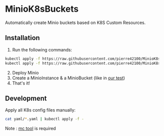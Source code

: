 # MinioK8sBuckets

Automatically create Minio buckets based on K8S Custom Resources.

## Installation
1. Run the following commands:
```bash
kubectl apply -f https://raw.githubusercontent.com/pierre42100/MinioK8sBuckets/master/yaml/crd.yaml
kubectl apply -f https://raw.githubusercontent.com/pierre42100/MinioK8sBuckets/master/yaml/deployment.yaml
```

2. Deploy Minio
3. Create a MinioInstance & a MinioBucket (like in [our test](test/test-inside-cluster.yaml))
4. That's it!


## Development
Apply all K8s config files manually:

```bash
cat yaml/*.yaml | kubectl apply -f -
```

Note : [mc tool](https://min.io/download) is required
